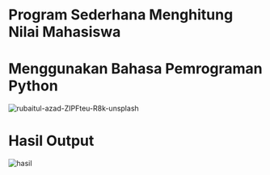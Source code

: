 # Program Sederhana Menghitung Nilai Mahasiswa

# Menggunakan Bahasa Pemrograman Python
![rubaitul-azad-ZIPFteu-R8k-unsplash](https://user-images.githubusercontent.com/103293617/194762126-a87d2c1a-85a6-42a5-878a-47802de713c7.jpg)

# Hasil Output
![hasil](https://user-images.githubusercontent.com/103293617/194761976-23add67f-910d-48c7-b44d-540772b0874f.png)
